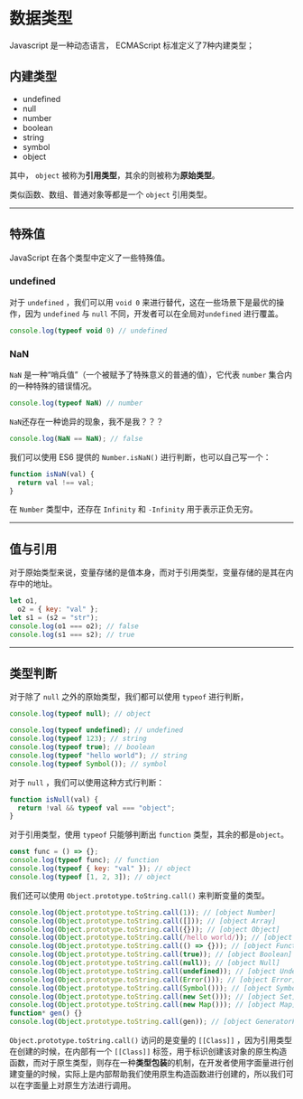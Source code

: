 # 数据类型

Javascript 是一种动态语言， ECMAScript 标准定义了7种内建类型；

## 内建类型

- undefined
- null
- number
- boolean
- string
- symbol
- object

其中， `object` 被称为**引用类型**，其余的则被称为**原始类型**。

类似函数、数组、普通对象等都是一个 `object` 引用类型。 

---



## 特殊值

JavaScript 在各个类型中定义了一些特殊值。

### undefined

对于 `undefined` ，我们可以用 `void 0` 来进行替代，这在一些场景下是最优的操作，因为 `undefined` 与 `null` 不同，开发者可以在全局对`undefined` 进行覆盖。

```js
console.log(typeof void 0) // undefined
```

### NaN

`NaN` 是一种“哨兵值”（一个被赋予了特殊意义的普通的值），它代表 `number` 集合内的一种特殊的错误情况。

```js
console.log(typeof NaN) // number
```

`NaN`还存在一种诡异的现象，我不是我？？？

```js
console.log(NaN == NaN); // false
```

我们可以使用 ES6 提供的 `Number.isNaN()` 进行判断，也可以自己写一个：

```js
function isNaN(val) {
  return val !== val;
}
```

在 `Number` 类型中，还存在 `Infinity` 和 `-Infinity` 用于表示正负无穷。

---



## 值与引用

对于原始类型来说，变量存储的是值本身，而对于引用类型，变量存储的是其在内存中的地址。

```js
let o1,
  o2 = { key: "val" };
let s1 = (s2 = "str");
console.log(o1 === o2); // false
console.log(s1 === s2); // true
```

---



## 类型判断

对于除了 `null` 之外的原始类型，我们都可以使用 `typeof` 进行判断，

```js
console.log(typeof null); // object

console.log(typeof undefined); // undefined
console.log(typeof 123); // string
console.log(typeof true); // boolean
console.log(typeof "hello world"); // string
console.log(typeof Symbol()); // symbol
```

对于 `null` ，我们可以使用这种方式行判断：

```js
function isNull(val) {
  return !val && typeof val === "object";
}
```

对于引用类型，使用 `typeof` 只能够判断出 `function` 类型，其余的都是`object`。

```js
const func = () => {};
console.log(typeof func); // function
console.log(typeof { key: "val" }); // object
console.log(typeof [1, 2, 3]); // object
```

我们还可以使用 `Object.prototype.toString.call()` 来判断变量的类型。

```js
console.log(Object.prototype.toString.call(1)); // [object Number]
console.log(Object.prototype.toString.call([])); // [object Array]
console.log(Object.prototype.toString.call({})); // [object Object]
console.log(Object.prototype.toString.call(/hello world/)); // [object RegExp]
console.log(Object.prototype.toString.call(() => {})); // [object Function]
console.log(Object.prototype.toString.call(true)); // [object Boolean]
console.log(Object.prototype.toString.call(null)); // [object Null]
console.log(Object.prototype.toString.call(undefined)); // [object Undefined]
console.log(Object.prototype.toString.call(Error())); // [object Error]
console.log(Object.prototype.toString.call(Symbol())); // [object Symbol]
console.log(Object.prototype.toString.call(new Set())); // [object Set]
console.log(Object.prototype.toString.call(new Map())); // [object Map]
function* gen() {}
console.log(Object.prototype.toString.call(gen)); // [object GeneratorFunction]
```

 `Object.prototype.toString.call()` 访问的是变量的 `[[Class]]` ，因为引用类型在创建的时候，在内部有一个 `[[Class]]` 标签，用于标识创建该对象的原生构造函数，而对于原生类型，则存在一种**类型包装**的机制，在开发者使用字面量进行创建变量的时候，实际上是内部帮助我们使用原生构造函数进行创建的，所以我们可以在字面量上对原生方法进行调用。